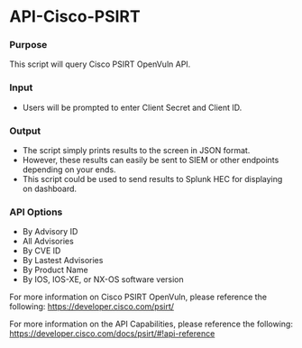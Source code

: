 # API-Cisco-PSIRT



### Purpose

This script will query Cisco PSIRT OpenVuln API.  

### Input
 - Users will be prompted to enter Client Secret and Client ID.
 
### Output
 - The script simply prints results to the screen in JSON format.
 - However, these results can easily be sent to SIEM or other endpoints depending on your ends.
 - This script could be used to send results to Splunk HEC for displaying on dashboard.
 
### API Options
 - By Advisory ID
 - All Advisories
 - By CVE ID
 - By Lastest Advisories
 - By Product Name
 - By IOS, IOS-XE, or NX-OS software version


For more information on Cisco PSIRT OpenVuln, please reference the following:
https://developer.cisco.com/psirt/

For more information on the API Capabilities, please reference the following:
https://developer.cisco.com/docs/psirt/#!api-reference

